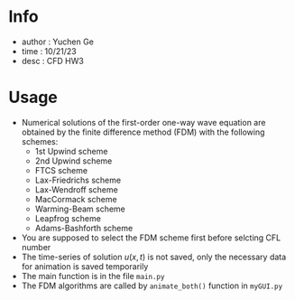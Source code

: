 
# Info

- author : Yuchen Ge
- time   : 10/21/23 
- desc   : CFD HW3

# Usage

- Numerical solutions of the first-order one-way wave equation are obtained by the finite difference method (FDM) with the following schemes:
  - 1st Upwind scheme
  - 2nd Upwind scheme
  - FTCS scheme
  - Lax-Friedrichs scheme
  - Lax-Wendroff scheme
  - MacCormack scheme
  - Warming-Beam scheme
  - Leapfrog scheme
  - Adams-Bashforth scheme
- You are supposed to select the FDM scheme first before selcting CFL number
- The time-series of solution $u(x,t)$ is not saved, only the necessary data for animation is saved temporarily
- The main function is in the file `main.py`
- The FDM algorithms are called by `animate_both()` function in `myGUI.py`
